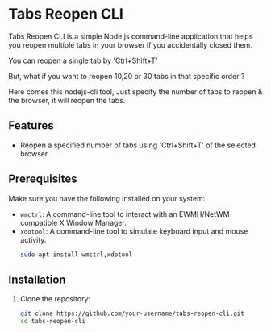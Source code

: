 # Tabs Reopen CLI

Tabs Reopen CLI is a simple Node.js command-line application that helps you reopen multiple tabs in your browser if you accidentally closed them.

You can reopen a single tab by 'Ctrl+Shift+T'

But, what if you want to reopen 10,20 or 30 tabs in that specific order ? 

Here comes this nodejs-cli tool, Just specify the number of tabs to reopen & the browser, it will reopen the tabs.

## Features

- Reopen a specified number of tabs using 'Ctrl+Shift+T' of the selected browser

## Prerequisites

Make sure you have the following installed on your system:

- `wmctrl`: A command-line tool to interact with an EWMH/NetWM-compatible X Window Manager.
- `xdotool`: A command-line tool to simulate keyboard input and mouse activity.
     ```bash
     sudo apt install wmctrl,xdotool

## Installation

1. Clone the repository:

   ```bash
   git clone https://github.com/your-username/tabs-reopen-cli.git
   cd tabs-reopen-cli

